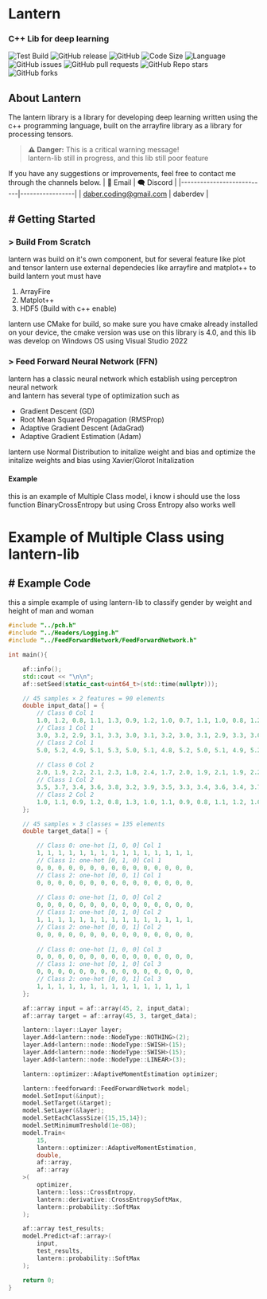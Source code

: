 # Lantern
### C++ Lib for deep learning
![Test Build](https://github.com/daberpro/lantern-lib/actions/workflows/cmake-single-platform.yml/badge.svg)
![GitHub release](https://img.shields.io/github/v/release/daberpro/lantern-lib?include_prereleases)
![GitHub](https://img.shields.io/github/license/daberpro/lantern-lib)
![Code Size](https://img.shields.io/github/languages/code-size/daberpro/lantern-lib)
![Language](https://img.shields.io/github/languages/top/daberpro/lantern-lib)
![GitHub issues](https://img.shields.io/github/issues/daberpro/lantern-lib)
![GitHub pull requests](https://img.shields.io/github/issues-pr/daberpro/lantern-lib)
![GitHub Repo stars](https://img.shields.io/github/stars/daberpro/lantern-lib)
![GitHub forks](https://img.shields.io/github/forks/daberpro/lantern-lib)

## About Lantern
The lantern library is a library for developing deep learning written using the c++ programming language, built on the arrayfire library as a library for processing tensors.
> **⚠️ Danger:** This is a critical warning message! \
> lantern-lib still in progress, and this lib still poor feature

If you have any suggestions or improvements, feel free to contact me through the channels below.
| 📧 Email                   | 🗨️ Discord      |
|---------------------------|-----------------|
| daber.coding@gmail.com    | daberdev        |

## # Getting Started
### > Build From Scratch
lantern was build on it's own component, but for several feature like plot and tensor
lantern use external dependecies like arrayfire and matplot++
to build lantern yout must have
1. ArrayFire
2. Matplot++
3. HDF5 (Build with c++ enable)

lantern use CMake for build, so make sure you have cmake already installed on your 
device, the cmake version was use on this library is 4.0, and this lib was develop on Windows OS
using Visual Studio 2022

### > Feed Forward Neural Network (FFN)
lantern has a classic neural network which establish using perceptron neural network \
and lantern has several type of optimization such as
- Gradient Descent (GD)
- Root Mean Squared Propagation (RMSProp)
- Adaptive Gradient Descent (AdaGrad)
- Adaptive Gradient Estimation (Adam)

lantern use Normal Distribution to initalize weight and bias and optimize the initalize weights and bias using Xavier/Glorot Initalization

#### Example
this is an example of Multiple Class model, i know i should use the loss function BinaryCrossEntropy but using Cross Entropy also works well 

Example of Multiple Class using lantern-lib
=======
## # Example Code
this a simple example of using lantern-lib to classify gender by weight and height of man and woman
```cpp
#include "../pch.h"
#include "../Headers/Logging.h"
#include "../FeedForwardNetwork/FeedForwardNetwork.h"

int main(){

	af::info();
	std::cout << "\n\n";
	af::setSeed(static_cast<uint64_t>(std::time(nullptr)));

	// 45 samples × 2 features = 90 elements
	double input_data[] = {
		// Class 0 Col 1
		1.0, 1.2, 0.8, 1.1, 1.3, 0.9, 1.2, 1.0, 0.7, 1.1, 1.0, 0.8, 1.2, 1.1, 0.9,
		// Class 1 Col 1
		3.0, 3.2, 2.9, 3.1, 3.3, 3.0, 3.1, 3.2, 3.0, 3.1, 2.9, 3.3, 3.0, 3.1, 2.8, 
		// Class 2 Col 1
		5.0, 5.2, 4.9, 5.1, 5.3, 5.0, 5.1, 4.8, 5.2, 5.0, 5.1, 4.9, 5.2, 5.0, 5.1, 
		
		// Class 0 Col 2
		2.0, 1.9, 2.2, 2.1, 2.3, 1.8, 2.4, 1.7, 2.0, 1.9, 2.1, 1.9, 2.2, 2.0, 2.1,
		// Class 1 Col 2
		3.5, 3.7, 3.4, 3.6, 3.8, 3.2, 3.9, 3.5, 3.3, 3.4, 3.6, 3.4, 3.7, 3.3, 3.5,
		// Class 2 Col 2
		1.0, 1.1, 0.9, 1.2, 0.8, 1.3, 1.0, 1.1, 0.9, 0.8, 1.1, 1.2, 1.0, 1.2, 0.9
	};

	// 45 samples × 3 classes = 135 elements
	double target_data[] = {

		// Class 0: one-hot [1, 0, 0] Col 1
		1, 1, 1, 1, 1, 1, 1, 1, 1, 1, 1, 1, 1, 1, 1, 
		// Class 1: one-hot [0, 1, 0] Col 1
		0, 0, 0, 0, 0, 0, 0, 0, 0, 0, 0, 0, 0, 0, 0, 
		// Class 2: one-hot [0, 0, 1] Col 1
		0, 0, 0, 0, 0, 0, 0, 0, 0, 0, 0, 0, 0, 0, 0,
		
		// Class 0: one-hot [1, 0, 0] Col 2
		0, 0, 0, 0, 0, 0, 0, 0, 0, 0, 0, 0, 0, 0, 0, 
		// Class 1: one-hot [0, 1, 0] Col 2
		1, 1, 1, 1, 1, 1, 1, 1, 1, 1, 1, 1, 1, 1, 1, 
		// Class 2: one-hot [0, 0, 1] Col 2
		0, 0, 0, 0, 0, 0, 0, 0, 0, 0, 0, 0, 0, 0, 0, 
		
		// Class 0: one-hot [1, 0, 0] Col 3
		0, 0, 0, 0, 0, 0, 0, 0, 0, 0, 0, 0, 0, 0, 0, 
		// Class 1: one-hot [0, 1, 0] Col 3
		0, 0, 0, 0, 0, 0, 0, 0, 0, 0, 0, 0, 0, 0, 0, 
		// Class 2: one-hot [0, 0, 1] Col 3
		1, 1, 1, 1, 1, 1, 1, 1, 1, 1, 1, 1, 1, 1, 1
	};

	af::array input = af::array(45, 2, input_data);
	af::array target = af::array(45, 3, target_data);

	lantern::layer::Layer layer;
	layer.Add<lantern::node::NodeType::NOTHING>(2);
	layer.Add<lantern::node::NodeType::SWISH>(15);
	layer.Add<lantern::node::NodeType::SWISH>(15);
	layer.Add<lantern::node::NodeType::LINEAR>(3);

	lantern::optimizer::AdaptiveMomentEstimation optimizer;

	lantern::feedforward::FeedForwardNetwork model;
	model.SetInput(&input);
	model.SetTarget(&target);
	model.SetLayer(&layer);
	model.SetEachClassSize({15,15,14});
	model.SetMinimumTreshold(1e-08);
	model.Train<
		15,
		lantern::optimizer::AdaptiveMomentEstimation,
		double,
		af::array,
		af::array
	>(
		optimizer,
		lantern::loss::CrossEntropy,
		lantern::derivative::CrossEntropySoftMax,
		lantern::probability::SoftMax
	);

	af::array test_results;
	model.Predict<af::array>(
		input,
		test_results,
		lantern::probability::SoftMax
	);

	return 0;
}
```
